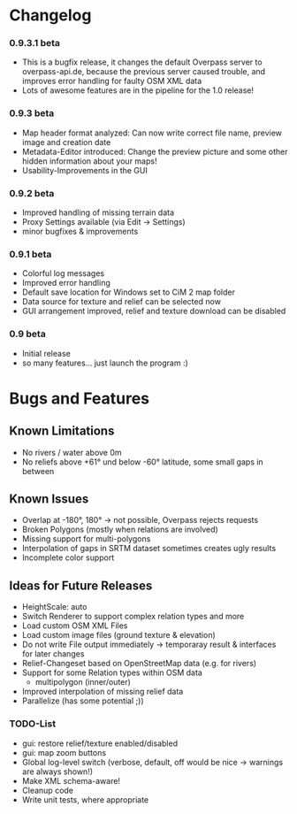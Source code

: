 
# Changelog

### 0.9.3.1 beta

* This is a bugfix release, it changes the default Overpass server to
  overpass-api.de, because the previous server caused trouble, and improves
  error handling for faulty OSM XML data
* Lots of awesome features are in the pipeline for the 1.0 release!

### 0.9.3 beta

* Map header format analyzed: Can now write correct file name, preview image and
  creation date
* Metadata-Editor introduced: Change the preview picture and some other hidden 
  information about your maps!
* Usability-Improvements in the GUI

### 0.9.2 beta

* Improved handling of missing terrain data
* Proxy Settings available (via Edit -> Settings)
* minor bugfixes & improvements

### 0.9.1 beta

* Colorful log messages
* Improved error handling
* Default save location for Windows set to CiM 2 map folder
* Data source for texture and relief can be selected now
* GUI arrangement improved, relief and texture download can be disabled

### 0.9 beta

* Initial release
* so many features... just launch the program :)

# Bugs and Features

## Known Limitations

* No rivers / water above 0m
* No reliefs above +61° und below -60° latitude, some small gaps in between

## Known Issues

* Overlap at -180°, 180° -> not possible, Overpass rejects requests
* Broken Polygons (mostly when relations are involved)
* Missing support for multi-polygons
* Interpolation of gaps in SRTM dataset sometimes creates ugly results
* Incomplete color support


## Ideas for Future Releases

* HeightScale: auto
* Switch Renderer to support complex relation types and more
* Load custom OSM XML Files
* Load custom image files (ground texture & elevation)
* Do not write File output immediately -> temporaray result & interfaces for later changes
* Relief-Changeset based on OpenStreetMap data (e.g. for rivers)
* Support for some Relation types within OSM data
  - multipolygon (inner/outer)
* Improved interpolation of missing relief data
* Parallelize (has some potential ;))

### TODO-List

* gui: restore relief/texture enabled/disabled
* gui: map zoom buttons
* Global log-level switch (verbose, default, off would be nice -> warnings are always shown!)
* Make XML schema-aware!
* Cleanup code
* Write unit tests, where appropriate

